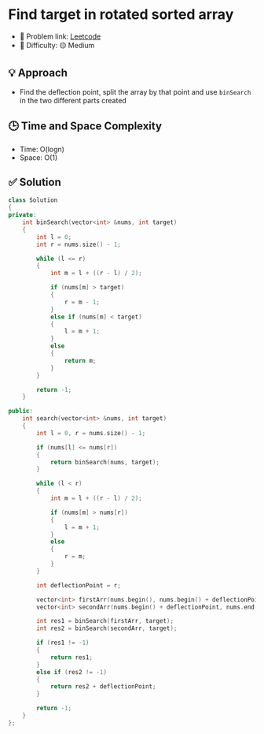 # Find target in rotated sorted array

- 🧩 Problem link: [Leetcode](https://leetcode.com/problems/search-in-rotated-sorted-array/)
- 🚦 Difficulty: 🟡 Medium

## 💡 Approach

- Find the deflection point, split the array by that point and use `binSearch` in the two different parts created

## 🕒 Time and Space Complexity

- Time: O(logn)
- Space: O(1)

## ✅ Solution

```cpp
class Solution
{
private:
    int binSearch(vector<int> &nums, int target)
    {
        int l = 0;
        int r = nums.size() - 1;

        while (l <= r)
        {
            int m = l + ((r - l) / 2);

            if (nums[m] > target)
            {
                r = m - 1;
            }
            else if (nums[m] < target)
            {
                l = m + 1;
            }
            else
            {
                return m;
            }
        }

        return -1;
    }

public:
    int search(vector<int> &nums, int target)
    {
        int l = 0, r = nums.size() - 1;

        if (nums[l] <= nums[r])
        {
            return binSearch(nums, target);
        }

        while (l < r)
        {
            int m = l + ((r - l) / 2);

            if (nums[m] > nums[r])
            {
                l = m + 1;
            }
            else
            {
                r = m;
            }
        }

        int deflectionPoint = r;

        vector<int> firstArr(nums.begin(), nums.begin() + deflectionPoint);
        vector<int> secondArr(nums.begin() + deflectionPoint, nums.end());

        int res1 = binSearch(firstArr, target);
        int res2 = binSearch(secondArr, target);

        if (res1 != -1)
        {
            return res1;
        }
        else if (res2 != -1)
        {
            return res2 + deflectionPoint;
        }

        return -1;
    }
};
```
